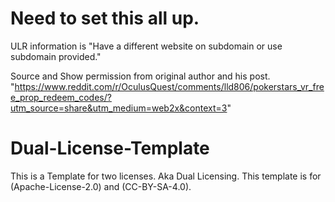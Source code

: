 # Need to set this all up.

ULR information is "Have a different website on subdomain or use subdomain provided."

Source and Show permission from original author and his post. "https://www.reddit.com/r/OculusQuest/comments/lld806/pokerstars_vr_free_prop_redeem_codes/?utm_source=share&utm_medium=web2x&context=3"

# Dual-License-Template
This is a Template for two licenses. Aka Dual Licensing. This template is for (Apache-License-2.0) and (CC-BY-SA-4.0).

